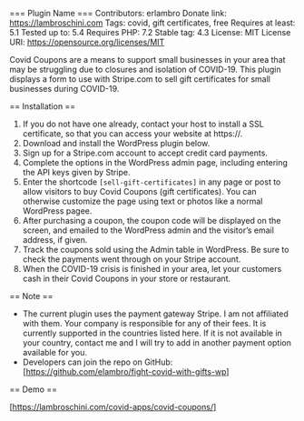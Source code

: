 === Plugin Name ===
Contributors: erlambro
Donate link: https://lambroschini.com
Tags: covid, gift certificates, free
Requires at least: 5.1
Tested up to: 5.4
Requires PHP: 7.2
Stable tag: 4.3
License: MIT
License URI: https://opensource.org/licenses/MIT

Covid Coupons are a means to support small businesses in your area that may be struggling due to closures and isolation of COVID-19. This plugin displays a form to use with Stripe.com to sell gift certificates for small businesses during COVID-19.

== Installation ==

1. If you do not have one already, contact your host to install a SSL certificate, so that you can access your website at https://.
2. Download and install the WordPress plugin below.
3. Sign up for a Stripe.com account to accept credit card payments.
4. Complete the options in the WordPress admin page, including entering the API keys given by Stripe.
5. Enter the shortcode `[sell-gift-certificates]` in any page or post to allow visitors to buy Covid Coupons (gift certificates). You can otherwise customize the page using text or photos like a normal WordPress pagee.
6. After purchasing a coupon, the coupon code will be displayed on the screen, and emailed to the WordPress admin and the visitor’s email address, if given.
7. Track the coupons sold using the Admin table in WordPress. Be sure to check the payments went through on your Stripe account.
8. When the COVID-19 crisis is finished in your area, let your customers cash in their Covid Coupons in your store or restaurant.

== Note ==

- The current plugin uses the payment gateway Stripe. I am not affiliated with them. Your company is responsible for any of their fees. It is currently supported in the countries listed here. If it is not available in your country, contact me and I will try to add in another payment option available for you.
- Developers can join the repo on GitHub: [https://github.com/elambro/fight-covid-with-gifts-wp]

== Demo ==

[https://lambroschini.com/covid-apps/covid-coupons/]
